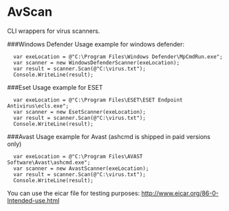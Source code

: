 # AvScan

CLI wrappers for virus scanners.

###Windows Defender
Usage example for windows defender:
```
  var exeLocation = @"C:\Program Files\Windows Defender\MpCmdRun.exe";
  var scanner = new WindowsDefenderScanner(exeLocation);
  var result = scanner.Scan(@"C:\virus.txt");
  Console.WriteLine(result);
```

###Eset
Usage example for ESET
```
  var exeLocation = @"C:\Program Files\ESET\ESET Endpoint Antivirus\ecls.exe";
  var scanner = new EsetScanner(exeLocation);
  var result = scanner.Scan(@"C:\virus.txt");
  Console.WriteLine(result);
```

###Avast
Usage example for Avast (ashcmd is shipped in paid versions only)
```
  var exeLocation = @"C:\Program Files\AVAST Software\Avast\ashcmd.exe";
  var scanner = new AvastScanner(exeLocation);
  var result = scanner.Scan(@"C:\virus.txt");
  Console.WriteLine(result);
```

You can use the eicar file for testing purposes: http://www.eicar.org/86-0-Intended-use.html

